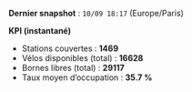**Dernier snapshot** : `10/09 18:17` (Europe/Paris)

**KPI (instantané)**

- Stations couvertes : **1469**
- Vélos disponibles (total) : **16628**
- Bornes libres (total) : **29117**
- Taux moyen d’occupation : **35.7 %**
